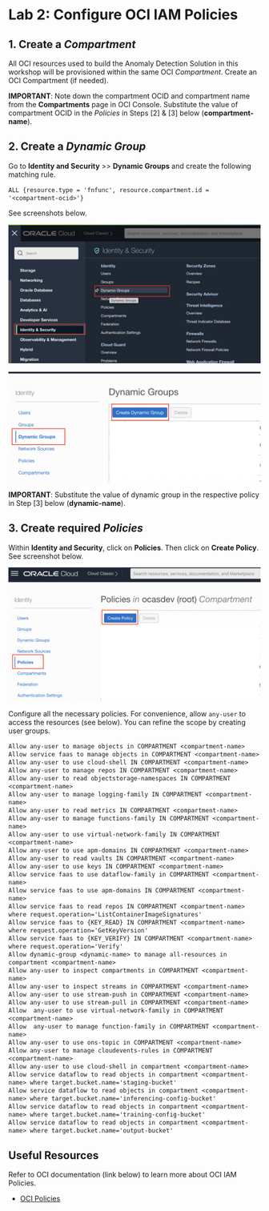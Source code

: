 Lab 2: Configure OCI IAM Policies
===

## 1. Create a *Compartment*

   All OCI resources used to build the Anomaly Detection Solution in this workshop will be provisioned within the same OCI *Compartment*. Create an OCI Compartment (if needed).

   **IMPORTANT**: Note down the compartment OCID and compartment name from the **Compartments** page in OCI Console. Substitute the value of compartment OCID in the *Policies* in Steps [2] & [3] below (**compartment-name**).
    
## 2. Create a *Dynamic Group*

   Go to **Identity and Security** >> **Dynamic Groups** and create the following matching rule.
    
   ```
   ALL {resource.type = 'fnfunc', resource.compartment.id = '<compartment-ocid>'}
   ```

   See screenshots below.

   ![](./images/Set-Policy1.png)
    
   ![](./images/Set-Policy2.png)

   **IMPORTANT**: Substitute the value of dynamic group in the respective policy in Step [3] below (**dynamic-name**).

## 3. Create required *Policies*
    
   Within **Identity and Security**, click on **Policies**. Then click on **Create Policy**. See screenshot below.

   ![](./images/Set-Policy3.png)

   Configure all the necessary policies. For convenience, allow `any-user` to access the resources (see below). You can refine the scope by creating user groups.

   ```
   Allow any-user to manage objects in COMPARTMENT <compartment-name>
   Allow service faas to manage objects in COMPARTMENT <compartment-name>
   Allow any-user to use cloud-shell IN COMPARTMENT <compartment-name>
   Allow any-user to manage repos IN COMPARTMENT <compartment-name>
   Allow any-user to read objectstorage-namespaces IN COMPARTMENT <compartment-name>
   Allow any-user to manage logging-family IN COMPARTMENT <compartment-name>
   Allow any-user to read metrics IN COMPARTMENT <compartment-name>
   Allow any-user to manage functions-family IN COMPARTMENT <compartment-name>
   Allow any-user to use virtual-network-family IN COMPARTMENT <compartment-name>
   Allow any-user to use apm-domains IN COMPARTMENT <compartment-name>
   Allow any-user to read vaults IN COMPARTMENT <compartment-name>
   Allow any-user to use keys IN COMPARTMENT <compartment-name>
   Allow service faas to use dataflow-family in COMPARTMENT <compartment-name>
   Allow service faas to use apm-domains IN COMPARTMENT <compartment-name>
   Allow service faas to read repos IN COMPARTMENT <compartment-name> where request.operation='ListContainerImageSignatures'
   Allow service faas to {KEY_READ} IN COMPARTMENT <compartment-name> where request.operation='GetKeyVersion'
   Allow service faas to {KEY_VERIFY} IN COMPARTMENT <compartment-name> where request.operation='Verify'
   Allow dynamic-group <dynamic-name> to manage all-resources in compartment <compartment-name>
   Allow any-user to inspect compartments in COMPARTMENT <compartment-name>
   Allow any-user to inspect streams in COMPARTMENT <compartment-name>
   Allow any-user to use stream-push in COMPARTMENT <compartment-name>
   Allow any-user to use stream-pull in COMPARTMENT <compartment-name>
   Allow  any-user to use virtual-network-family in COMPARTMENT <compartment-name>
   Allow  any-user to manage function-family in COMPARTMENT <compartment-name>
   Allow any-user to use ons-topic in COMPARTMENT <compartment-name>
   Allow any-user to manage cloudevents-rules in COMPARTMENT <compartment-name>
   Allow any-user to use cloud-shell in compartment <compartment-name>
   Allow service dataflow to read objects in compartment <compartment-name> where target.bucket.name='staging-bucket'
   Allow service dataflow to read objects in compartment <compartment-name> where target.bucket.name='inferencing-config-bucket'
   Allow service dataflow to read objects in compartment <compartment-name> where target.bucket.name='training-config-bucket'
   Allow service dataflow to read objects in compartment <compartment-name> where target.bucket.name='output-bucket'
   ```

## Useful Resources
Refer to OCI documentation (link below) to learn more about OCI IAM Policies.

- [OCI Policies](https://docs.oracle.com/en-us/iaas/Content/Identity/Concepts/policygetstarted.htm)
